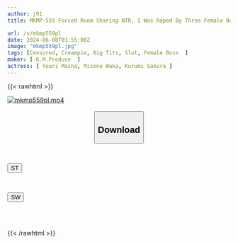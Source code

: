 ```yaml
---
author: j91
title: MKMP-559 Forced Room Sharing NTR, I Was Raped By Three Female Bosses All Day And Night... I Can't Do My Job, So They Came To Me And Squeezed Out All My Sperm. Sakura Kurumi, Waka Misono, Maina Yuri

url: /v/mkmp559pl
date: 2024-06-08T01:55:00Z
image: "mkmp559pl.jpg"
tags: [Censored, Creampie, Big Tits, Slut, Female Boss	]
maker: [ K.M.Produce  ]
actress: [ Yuuri Maina, Misono Waka, Kurumi Sakura ]
---
```



{{< rawhtml >}}

<div class="video" data-videoid="xrR81d4ZJXSkpxW">
    <a href="javascript:;">
        <img src="/v/mkmp559pl/mkmp559pl.jpg" width="WIDTH" height="HEIGHT" alt="mkmp559pl.mp4" loading="lazy">
    </a>
</div>

<script type="text/javascript" src="https://j91.asia/asset/on-demand-st.js"></script>

<br>
  <link rel="stylesheet" href="https://j91.asia/asset/bs5.css">
  
  <center>
  <button class="btn btn-primary" type="button" data-bs-toggle="collapse" data-bs-target=".multi-collapse" aria-expanded="false" aria-controls="multiCollapseExample1 multiCollapseExample2"><h2>Download</h2></button></center>
</p>
<div class="row">
  <div class="col">
    <div class="collapse multi-collapse" id="multiCollapseExample1">
      <div class="card card-body">
	      	      <br>
<div class="buttons">  
<p><a href="/v/mkmp559pl/st.html" target="_blank"><button class="btn-hover color-3"><i class="fa fa-download"></i> ST</button></a></p></div>
    </div>
  </div>
</div>
  <div class="col">
    <div class="collapse multi-collapse" id="multiCollapseExample2">
      <div class="card card-body">
	      <br>
<div class="buttons">
<p><a href="/v/mkmp559pl/sw.html" target="_blank"><button class="btn-hover color-2"><i class="fa fa-download"></i> SW</button></a></p></div>
<br><br>
      </div>
    </div>
  </div>
</div>

{{< /rawhtml >}}